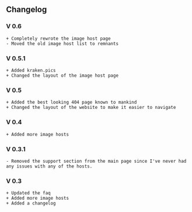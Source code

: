 ## Changelog

### V 0.6

```
+ Completely rewrote the image host page
- Moved the old image host list to remnants 
```

### V 0.5.1

```
+ Added kraken.pics
+ Changed the layout of the image host page
```

### V 0.5

```
+ Added the best looking 404 page known to mankind
+ Changed the layout of the website to make it easier to navigate
```

### V 0.4

```
+ Added more image hosts
```

### V 0.3.1

```
- Removed the support section from the main page since I've never had any issues with any of the hosts.
```

### V 0.3

```
+ Updated the faq
+ Added more image hosts
+ Added a changelog
```
